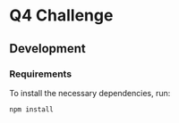# Q4 Challenge

## Development

### Requirements
To install the necessary dependencies, run:
```sh
npm install
```
